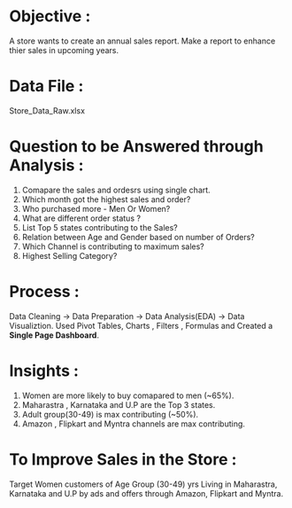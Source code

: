 # Objective :
A store wants to create an annual sales report. Make a report to enhance thier sales in upcoming years.

# Data File :
Store_Data_Raw.xlsx

# Question to be Answered through Analysis :
1. Comapare the sales and ordesrs using single chart.
2. Which month got the highest sales and order?
3. Who purchased more - Men Or Women?
4. What are different order status ?
5. List Top 5 states contributing to the Sales?
6. Relation between Age and Gender based on number of Orders?
7. Which Channel is contributing to maximum sales?
8. Highest Selling Category?

# Process :
Data Cleaning -> Data Preparation -> Data Analysis(EDA) -> Data Visualiztion.
Used Pivot Tables, Charts , Filters , Formulas and Created a **Single Page Dashboard**.

# Insights :
1. Women are more likely to buy comapared to men (~65%).
2. Maharastra , Karnataka and U.P are the Top 3 states.
3. Adult group(30-49) is max contributing (~50%).
4. Amazon , Flipkart and Myntra channels are max contributing.

# To Improve Sales in the Store :
Target Women customers of Age Group (30-49) yrs Living in Maharastra, Karnataka and U.P by ads and offers through Amazon, Flipkart and Myntra.

